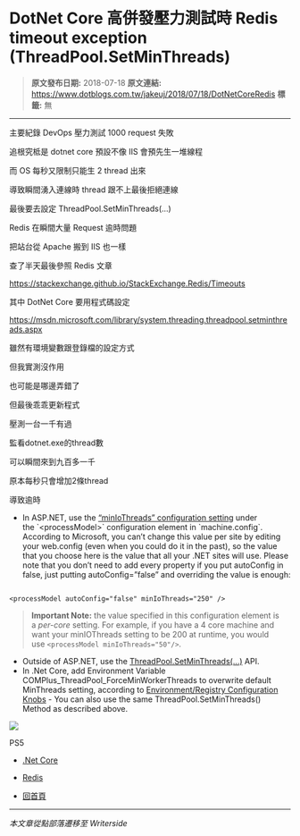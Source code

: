 # DotNet Core 高併發壓力測試時 Redis timeout exception (ThreadPool.SetMinThreads)

> **原文發布日期:** 2018-07-18
> **原文連結:** https://www.dotblogs.com.tw/jakeuj/2018/07/18/DotNetCoreRedis
> **標籤:** 無

---

主要紀錄 DevOps 壓力測試 1000 request 失敗

追根究柢是 dotnet core 預設不像 IIS 會預先生一堆線程

而 OS 每秒又限制只能生 2 thread 出來

導致瞬間湧入連線時 thread 跟不上最後拒絕連線

最後要去設定 ThreadPool.SetMinThreads(...)

Redis 在瞬間大量 Request 逾時問題

把站台從 Apache 搬到 IIS 也一樣

查了半天最後參照 Redis 文章

<https://stackexchange.github.io/StackExchange.Redis/Timeouts>

其中 DotNet Core 要用程式碼設定

<https://msdn.microsoft.com/library/system.threading.threadpool.setminthreads.aspx>

雖然有環境變數跟登錄檔的設定方式

但我實測沒作用

也可能是哪邊弄錯了

但最後乖乖更新程式

壓測一台一千有過

監看dotnet.exe的thread數

可以瞬間來到九百多一千

原本每秒只會增加2條thread

導致逾時

* In ASP.NET, use the [“minIoThreads” configuration setting](https://msdn.microsoft.com/en-us/library/7w2sway1(v=vs.71).aspx) under the `<processModel>` configuration element in `machine.config`. According to Microsoft, you can’t change this value per site by editing your web.config (even when you could do it in the past), so the value that you choose here is the value that all your .NET sites will use. Please note that you don’t need to add every property if you put autoConfig in false, just putting autoConfig=”false” and overriding the value is enough:

```

<processModel autoConfig="false" minIoThreads="250" />
```

> **Important Note:** the value specified in this configuration element is a *per-core* setting. For example, if you have a 4 core machine and want your minIOThreads setting to be 200 at runtime, you would use `<processModel minIoThreads="50"/>`.

* Outside of ASP.NET, use the [ThreadPool.SetMinThreads(…)](https://docs.microsoft.com/en-us/dotnet/api/system.threading.threadpool.setminthreads?view=netcore-2.0#System_Threading_ThreadPool_SetMinThreads_System_Int32_System_Int32_) API.
* In .Net Core, add Environment Variable COMPlus\_ThreadPool\_ForceMinWorkerThreads to overwrite default MinThreads setting, according to [Environment/Registry Configuration Knobs](https://github.com/dotnet/coreclr/blob/master/Documentation/project-docs/clr-configuration-knobs.md) - You can also use the same ThreadPool.SetMinThreads() Method as described above.

![](https://card.psnprofiles.com/1/jakeuj.png)

PS5

* [.Net Core](/jakeuj/Tags?qq=.Net%20Core)
* [Redis](/jakeuj/Tags?qq=Redis)

* [回首頁](/jakeuj)

---

*本文章從點部落遷移至 Writerside*

